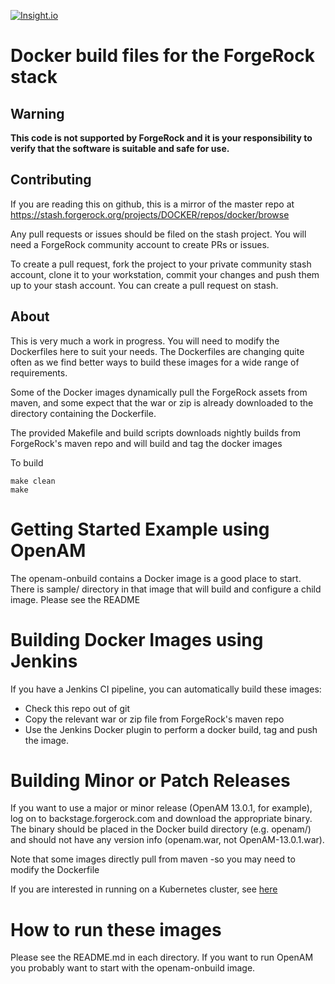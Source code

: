 [![Insight.io](https://insight.io/repoBadge/github.com/tesseract-ocr/tesseract)](https://insight.io/github.com/tesseract-ocr/tesseract)


# Docker build files for the ForgeRock stack

## Warning
**This code is not supported by ForgeRock and it is your responsibility to verify that the software is suitable and safe for use.**

## Contributing 

If you are reading this on github, this is a mirror of the master 
repo at https://stash.forgerock.org/projects/DOCKER/repos/docker/browse 

Any pull requests or issues should be filed on the stash project. You 
will need a ForgeRock community account to create PRs or issues.

To create a pull request, fork the project to your private community stash account, clone it to your workstation,
commit your changes and push them up to your stash account. You can create a pull request on stash.



## About

This is very much a work in progress. You will need to modify the Dockerfiles here to suit
your needs. The Dockerfiles are changing quite often as we find better ways to build these images
for a wide range of requirements. 

Some of the Docker images dynamically pull the ForgeRock assets from maven, and some
expect that the war or zip is already downloaded to the directory containing the Dockerfile.



The provided Makefile and build scripts downloads nightly builds from ForgeRock's maven repo
and will build and tag the docker images

To build

```
make clean
make
```

# Getting Started Example using OpenAM

The openam-onbuild contains a Docker image is a good place to start. There is sample/ directory 
in that image that will build and configure a child image. Please see the README



# Building Docker Images using Jenkins

If you have a Jenkins CI pipeline, you can automatically build these images:
 * Check this repo out of git
 * Copy the relevant war or zip file from ForgeRock's maven repo
 * Use the Jenkins Docker plugin to perform a docker build, tag and push the image.


# Building Minor or Patch Releases

If you want to use a major or minor release (OpenAM 13.0.1, for example), log on to
backstage.forgerock.com and download the appropriate binary. The binary should be
placed in the Docker build directory (e.g. openam/) and should not have any
version info (openam.war, not OpenAM-13.0.1.war).

Note that some images directly pull from maven -so you may need to modify the Dockerfile

If you are interested in running on a Kubernetes cluster,
see  [here](https://github.com/ForgeRock/fretes)


# How to run these images

Please see the README.md in each directory.  If you want to run OpenAM you probably want to start
with the openam-onbuild image. 
